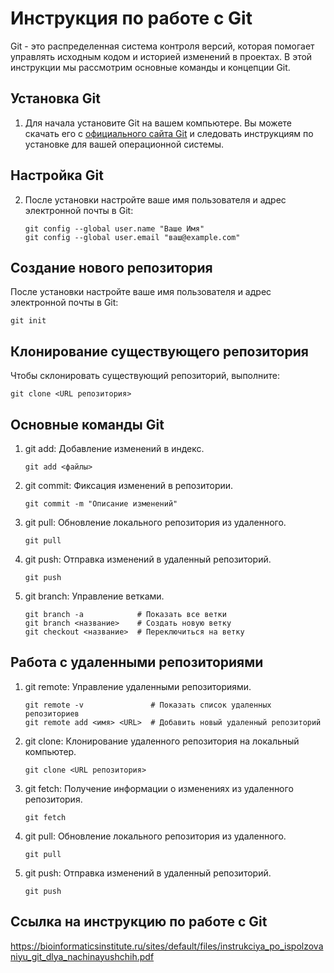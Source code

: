 # Инструкция по работе с Git

Git - это распределенная система контроля версий, которая помогает управлять исходным кодом и историей изменений в проектах. В этой инструкции мы рассмотрим основные команды и концепции Git.

## Установка Git

1. Для начала установите Git на вашем компьютере. Вы можете скачать его с [официального сайта Git](https://git-scm.com/downloads) и следовать инструкциям по установке для вашей операционной системы.

## Настройка Git

2. После установки настройте ваше имя пользователя и адрес электронной почты в Git:

   ```shell
   git config --global user.name "Ваше Имя"
   git config --global user.email "ваш@example.com"
   ```



## Создание нового репозитория

 После установки настройте ваше имя пользователя и адрес электронной почты в Git:

   ```shell
   git init
```

## Клонирование существующего репозитория

Чтобы склонировать существующий репозиторий, выполните:

   ```shell
   git clone <URL репозитория>
```

## Основные команды Git

1. git add: Добавление изменений в индекс.

   ```shell
   git add <файлы>
   ```


2. git commit: Фиксация изменений в репозитории.

   ```shell
   git commit -m "Описание изменений"
   ```


3. git pull: Обновление локального репозитория из удаленного.

   ```shell
   git pull
   ```


4. git push: Отправка изменений в удаленный репозиторий.

   ```shell
   git push
   ```


5. git branch: Управление ветками.
   ```shell
   git branch -a            # Показать все ветки
   git branch <название>    # Создать новую ветку
   git checkout <название>  # Переключиться на ветку
   ```

## Работа с удаленными репозиториями

1. git remote: Управление удаленными репозиториями.

   ```shell
   git remote -v               # Показать список удаленных репозиториев
   git remote add <имя> <URL>  # Добавить новый удаленный репозиторий
   ```



2. git clone: Клонирование удаленного репозитория на локальный компьютер.

   ```shell
   git clone <URL репозитория>
   ```


3. git fetch: Получение информации о изменениях из удаленного репозитория.

   ```shell
   git fetch
   ```


4. git pull: Обновление локального репозитория из удаленного.

   ```shell
   git pull
   ```


5. git push: Отправка изменений в удаленный репозиторий.

   ```shell
   git push
   ```
   

## Ссылка на инструкцию по работе с Git

https://bioinformaticsinstitute.ru/sites/default/files/instrukciya_po_ispolzovaniyu_git_dlya_nachinayushchih.pdf
